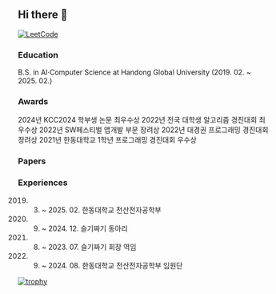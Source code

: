 ## Hi there 👋

<!--
**wnghks7787/wnghks7787** is a ✨ _special_ ✨ repository because its `README.md` (this file) appears on your GitHub profile.

Here are some ideas to get you started:

- 🔭 I’m currently working on ...
- 🌱 I’m currently learning ...
- 👯 I’m looking to collaborate on ...
- 🤔 I’m looking for help with ...
- 💬 Ask me about ...
- 📫 How to reach me: ...
- 😄 Pronouns: ...
- ⚡ Fun fact: ...
-->
<!-- This line is for Icons -->
[![LeetCode](https://img.shields.io/badge/LeetCode-000000?style=for-the-badge&logo=LeetCode&logoColor=#d16c06)](https://leetcode.com/u/wnghks7787/)

### Education
B.S. in AI·Computer Science at Handong Global University (2019. 02. ~ 2025. 02.)


### Awards
2024년 KCC2024 학부생 논문 최우수상
2022년 전국 대학생 알고리즘 경진대회 최우수상
2022년 SW페스티벌 앱개발 부문 장려상
2022년 대경권 프로그래밍 경진대회 장려상
2021년 한동대학교 1학년 프로그래밍 경진대회 우수상

### Papers


### Experiences
2019. 03. ~ 2025. 02. 한동대학교 전산전자공학부
2021. 09. ~ 2024. 12. 슬기짜기 동아리
2022. 08. ~ 2023. 07. 슬기짜기 회장 역임
2023. 09. ~ 2024. 08. 한동대학교 전산전자공학부 임원단

<!-- This line is for Trophy -->
[![trophy](https://github-profile-trophy.vercel.app/?username=wnghks7787&row=1)](https://github.com/ryo-ma/github-profile-trophy)
